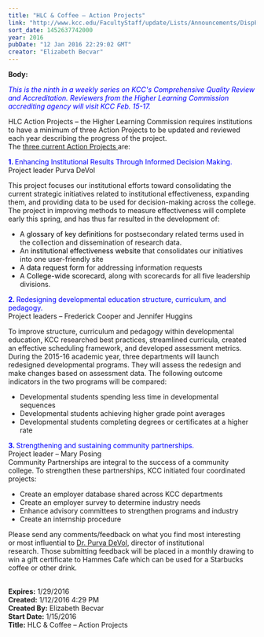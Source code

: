 ```yaml
---
title: "HLC & Coffee – Action Projects"
link: "http://www.kcc.edu/FacultyStaff/update/Lists/Announcements/DispForm.aspx?ID=2135"
sort_date: 1452637742000
year: 2016
pubDate: "12 Jan 2016 22:29:02 GMT"
creator: "Elizabeth Becvar"
---
```


<div><b>Body:</b> <div class="ExternalClass74EFCCBB552E458DB16E374AC93AE23C"><p><em style="color:blue">​</em><em style="color:blue">This is the ninth in a weekly series on KCC's Comprehensive Quality Review and Accreditation. Reviewers from the Higher Learning Commission accrediting agency will visit KCC Feb. 15-17.</em></p>
<p>HLC Action Projects – the Higher Learning Commission requires institutions to have a minimum of three Action Projects to be updated and reviewed each year describing the progress of the project. <br />The <a href="/Community/Collegeinfo/ie/aqip/Pages/action-projects.aspx">three current Action Projects </a>are:</p>
<p><span style="color:blue"><strong>1. </strong>Enhancing Institutional Results Through Informed Decision Making.</span>  <br />Project leader Purva DeVol</p>
<p>This project focuses our institutional efforts toward consolidating the current strategic initiatives related to institutional effectiveness, expanding them, and providing data to be used for decision-making across the college. The project in improving methods to measure effectiveness will complete early this spring, and has thus far resulted in the development of:</p>
<ul><li>A <span style="color:#000000"><span>glossary of key definitions</span> </span>for postsecondary related terms used in the collection and dissemination of research data.</li>
<li>An <span style="color:blue"><span style="color:#000000">institutional effectiveness website</span> </span>that consolidates our initiatives into one user-friendly site </li>
<li>A <span style="color:blue"><span style="color:#000000">data request form</span> </span>for addressing information requests</li>
<li>A <span style="color:#000000">College-wide scorecard</span>, along with scorecards for all five leadership divisions. </li></ul>
<p><span style="color:blue"><strong>2. </strong>Redesigning developmental education structure, curriculum, and pedagogy.</span> <br />Project leaders – Frederick Cooper and Jennifer Huggins </p>
<p>To improve structure, curriculum and pedagogy within developmental education, KCC researched best practices, streamlined curricula, created an effective scheduling framework, and developed assessment metrics. During the 2015-16 academic year, three departments will launch redesigned developmental programs. They will assess the redesign and make changes based on assessment data. The following outcome indicators in the two programs will be compared:</p>
<ul><li>Developmental students spending less time in developmental sequences</li>
<li>Developmental students achieving higher grade point averages</li>
<li>Developmental students completing degrees or certificates at a higher rate</li></ul>
<p><span style="color:blue"><strong>3. </strong>Strengthening and sustaining community partnerships.</span> <br />Project leader – Mary Posing <br />Community Partnerships are integral to the success of a community college. To strengthen these partnerships, KCC initiated four coordinated projects:</p>
<ul><li>Create an employer database shared across KCC departments</li>
<li>Create an employer survey to determine industry needs</li>
<li>Enhance advisory committees to strengthen programs and industry</li>
<li>Create an internship procedure</li></ul>
<p><img src="/FacultyStaff/update/PublishingImages/feedback1.gif" alt="" style="vertical-align:auto;float:right;margin:5px" />Please send any comments/feedback on what you find most interesting or most influential to <a href="mailto:pdevol@kcc.edu">Dr. Purva DeVol</a>, director of institutional research. Those submitting feedback will be placed in a monthly drawing to win a gift certificate to Hammes Cafe which can be used for a Starbucks coffee or other drink. </p>
<div> </div></div></div>
<div><b>Expires:</b> 1/29/2016</div>
<div><b>Created:</b> 1/12/2016 4:29 PM</div>
<div><b>Created By:</b> Elizabeth Becvar</div>
<div><b>Start Date:</b> 1/15/2016</div>
<div><b>Title:</b> HLC &amp; Coffee – Action Projects</div>
